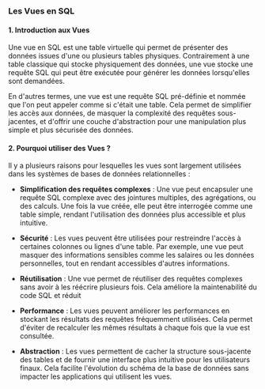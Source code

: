 ### Les Vues en SQL

#### 1. Introduction aux Vues

Une vue en SQL est une table virtuelle qui permet de présenter des données issues d'une ou plusieurs tables physiques. Contrairement à une table classique qui stocke physiquement des données, une vue stocke une requête SQL qui peut être exécutée pour générer les données lorsqu'elles sont demandées.

En d'autres termes, une vue est une requête SQL pré-définie et nommée que l'on peut appeler comme si c'était une table. Cela permet de simplifier les accès aux données, de masquer la complexité des requêtes sous-jacentes, et d'offrir une couche d'abstraction pour une manipulation plus simple et plus sécurisée des données.

#### 2. Pourquoi utiliser des Vues ?

Il y a plusieurs raisons pour lesquelles les vues sont largement utilisées dans les systèmes de bases de données relationnelles :

- **Simplification des requêtes complexes** : Une vue peut encapsuler une requête SQL complexe avec des jointures multiples, des agrégations, ou des calculs. Une fois la vue créée, elle peut être interrogée comme une table simple, rendant l'utilisation des données plus accessible et plus intuitive.

- **Sécurité** : Les vues peuvent être utilisées pour restreindre l'accès à certaines colonnes ou lignes d'une table. Par exemple, une vue peut masquer des informations sensibles comme les salaires ou les données personnelles, tout en rendant accessibles d'autres informations.

- **Réutilisation** : Une vue permet de réutiliser des requêtes complexes sans avoir à les réécrire plusieurs fois. Cela améliore la maintenabilité du code SQL et réduit

- **Performance** : Les vues peuvent améliorer les performances en stockant les résultats des requêtes fréquemment utilisées. Cela permet d'éviter de recalculer les mêmes résultats à chaque fois que la vue est consultée.

- **Abstraction** : Les vues permettent de cacher la structure sous-jacente des tables et de fournir une interface plus intuitive pour les utilisateurs finaux. Cela facilite l'évolution du schéma de la base de données sans impacter les applications qui utilisent les vues.

